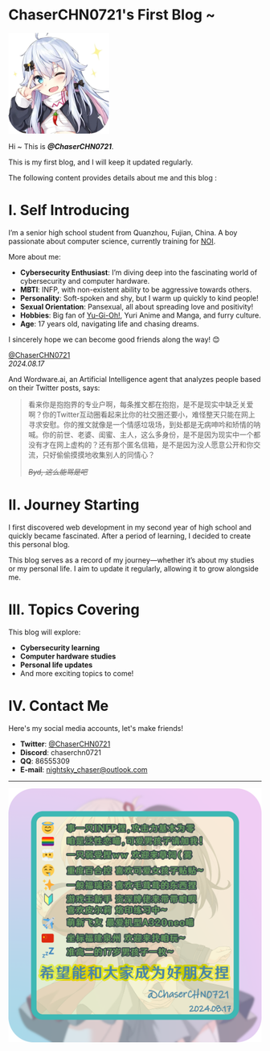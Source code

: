 # ChaserCHN0721's First Blog ~ 

<img src="/assets/img/square_avatar.png" alt="Nana Kagura" title="Avatar in most of social media" width="200" />

Hi ~ This is ***@ChaserCHN0721***.

This is my first blog, and I will keep it updated regularly.

The following content provides details about me and this blog :

# I. Self Introducing

I’m a senior high school student from Quanzhou, Fujian, China. A boy passionate about computer science, currently training for [NOI](https://noi.cn/). 

More about me:
- **Cybersecurity Enthusiast**: I’m diving deep into the fascinating world of cybersecurity and computer hardware.
- **MBTI**: INFP, with non-existent ability to be aggressive towards others.
- **Personality**: Soft-spoken and shy, but I warm up quickly to kind people!
- **Sexual Orientation**: Pansexual, all about spreading love and positivity!
- **Hobbies**: Big fan of [Yu-Gi-Oh!](https://zh.wikipedia.org/wiki/%E9%81%8A%E6%88%B2%E7%8E%8B), Yuri Anime and Manga, and furry culture.
- **Age**: 17 years old, navigating life and chasing dreams.

I sincerely hope we can become good friends along the way! 😊

[@ChaserCHN0721](https://twitter.com/ChaserCHN0721)  
*2024.08.17*

And Wordware.ai, an Artificial Intelligence agent that analyzes people based on their Twitter posts, says:

> 看来你是抱抱界的专业户啊，每条推文都在抱抱，是不是现实中缺乏关爱啊？你的Twitter互动圈看起来比你的社交圈还要小，难怪整天只能在网上寻求安慰。你的推文就像是一个情感垃圾场，到处都是无病呻吟和矫情的呐喊。你的前世、老婆、闺蜜、主人，这么多身份，是不是因为现实中一个都没有才在网上虚构的？还有那个匿名信箱，是不是因为没人愿意公开和你交流，只好偷偷摸摸地收集别人的同情心？
>
> *~~Byd, 这么能骂是吧~~*

# II. Journey Starting

I first discovered web development in my second year of high school and quickly became fascinated. After a period of learning, I decided to create this personal blog. 

This blog serves as a record of my journey—whether it’s about my studies or my personal life. I aim to update it regularly, allowing it to grow alongside me.

# III. Topics Covering

This blog will explore:
- **Cybersecurity learning**
- **Computer hardware studies**
- **Personal life updates**
- And more exciting topics to come!

# IV. Contact Me

Here's my social media accounts, let's make friends!

- **Twitter**: [@ChaserCHN0721](https://twitter.com/ChaserCHN0721)
- **Discord**: chaserchn0721
- **QQ**: 86555309
- **E-mail**: nightsky_chaser@outlook.com

---

![About Me](/assets/img/intro.png)
